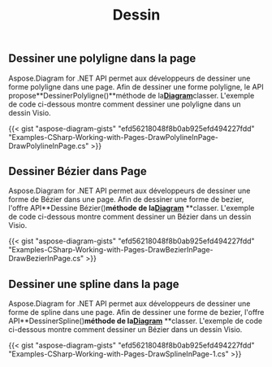 ﻿---
title: Dessin
type: docs
weight: 45
url: /fr/net/drawing/
description: Cette section explique comment dessiner des formes dans une page visio avec Aspose.Diagram.
---
## **Dessiner une polyligne dans la page**
Aspose.Diagram for .NET API permet aux développeurs de dessiner une forme polyligne dans une page. Afin de dessiner une forme polyligne, le API propose**DessinerPolyligne()**méthode de la[**Diagram**](https://reference.aspose.com/diagram/net/aspose.diagram/diagram)classer. L'exemple de code ci-dessous montre comment dessiner une polyligne dans un dessin Visio.

{{< gist "aspose-diagram-gists" "efd56218048f8b0ab925efd494227fdd" "Examples-CSharp-Working-with-Pages-DrawPolylineInPage-DrawPolylineInPage.cs" >}}
## **Dessiner Bézier dans Page**
Aspose.Diagram for .NET API permet aux développeurs de dessiner une forme de Bézier dans une page. Afin de dessiner une forme de bezier, l'offre API**Dessine Bézier()**méthode de la[**Diagram**](https://reference.aspose.com/diagram/net/aspose.diagram/diagram)** **classer. L'exemple de code ci-dessous montre comment dessiner un Bézier dans un dessin Visio.

{{< gist "aspose-diagram-gists" "efd56218048f8b0ab925efd494227fdd" "Examples-CSharp-Working-with-Pages-DrawBezierInPage-DrawBezierInPage.cs" >}}
## **Dessiner une spline dans la page**
Aspose.Diagram for .NET API permet aux développeurs de dessiner une forme de spline dans une page. Afin de dessiner une forme de bezier, l'offre API**DessinerSpline()**méthode de la[**Diagram**](https://reference.aspose.com/diagram/net/aspose.diagram/diagram)** **classer. L'exemple de code ci-dessous montre comment dessiner un Bézier dans un dessin Visio.

{{< gist "aspose-diagram-gists" "efd56218048f8b0ab925efd494227fdd" "Examples-CSharp-Working-with-Pages-DrawSplineInPage-1.cs" >}}
